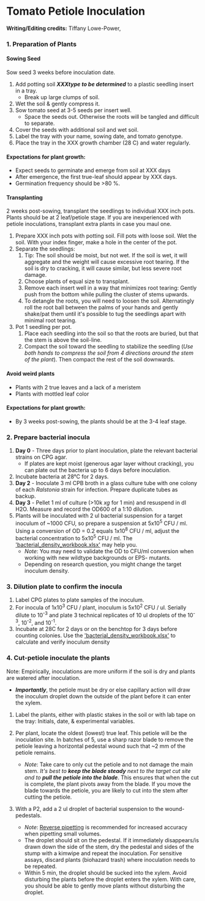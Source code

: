# Tomato Petiole Inoculation

**Writing/Editing credits:** Tiffany Lowe-Power,

### 1. Preparation of Plants

#### Sowing Seed 
Sow seed 3 weeks before inoculation date. 
1. Add potting soil ***XXXtype to be determined*** to a plastic seedling insert in a tray.
    * Break up large clumps of soil.
1. Wet the soil & gently compress it. 
1. Sow tomato seed at 3-5 seeds per insert well.  
    * Space the seeds out. Otherwise the roots will be tangled and difficult to separate. 
1. Cover the seeds with additional soil and wet soil. 
1. Label the tray with your name, sowing date, and tomato genotype.
1. Place the tray in the XXX growth chamber (28 C) and water regularly. 

#### Expectations for plant growth:
* Expect seeds to germinate and emerge from soil at XXX days
* After emergence, the first true-leaf should appear by XXX days. 
* Germination frequency should be >80 %. 

#### Transplanting
2 weeks post-sowing, transplant the seedlings to individual XXX inch pots. Plants should be at 2 leaf/petiole stage.  If you are inexperienced with petiole inoculations, transplant extra plants in case you maul one. 

1. Prepare XXX inch pots with potting soil.  Fill pots with loose soil. Wet the soil. With your index finger, make a hole in the center of the pot. 
1. Separate the seedlings:
    1. Tip: The soil should be moist, but not wet. If the soil is wet, it will aggregate and the weight will cause excessive root tearing. If the soil is dry to cracking, it will cause similar, but less severe root damage.
    1. Choose plants of equal size to transplant. 
    1. Remove each insert well in a way that minimizes root tearing: Gently push from the bottom while pulling the cluster of stems upwards.  
    1. To detangle the roots, you will need to loosen the soil. Alternatingly roll the root ball between the palms of your hands and gently shake/pat them until it's possible to tug the seedlings apart with minimal root tearing. 
1. Pot 1 seedling per pot. 
    1. Place each seedling into the soil so that the roots are buried, but that the stem is above the soil-line.
    1. Compact the soil toward the seedling to stabilize the seedling (*Use both hands to compress the soil from 4 directions around the stem of the plant*). Then compact the rest of the soil downwards. 

#### Avoid weird plants
* Plants with 2 true leaves and a lack of a meristem
* Plants with mottled leaf color

#### Expectations for plant growth:
* By 3 weeks post-sowing, the plants should be at the 3-4 leaf stage. 

### 2. Prepare bacterial inocula

1. **Day 0** - Three days prior to plant inoculation, plate the relevant bacterial strains on CPG agar.
    * If plates are kept moist (generous agar layer without cracking), you can plate out the bacteria up to 6 days before inoculation. 
1. Incubate bacteria at 28°C for 2 days.
1. **Day 2** - Inoculate 3 ml CPB broth in a glass culture tube with one colony of each *Ralstonia* strain for infection. Prepare duplicate tubes as backup.
1. **Day 3** - Pellet 1 ml of culture (>10k *xg* for 1 min) and resuspend in dI H2O. Measure and record the OD600 of a 1:10 dilution. 
1. Plants will be inoculated with 2 ul bacterial suspension for a target inoculum of ~1000 CFU, so prepare a suspension at 
5x10<sup>5</sup> CFU / ml. Using a conversion of OD = 0.2 equals 1x10<sup>8</sup> CFU / ml, adjust the bacterial concentration to 5x10<sup>5</sup> CFU / ml.  The ['bacterial_density_workbook.xlsx'](bacterial_density_workbook.xlsx) may help you. 
    * *Note*: You may need to validate the OD to CFU/ml conversion when working with new wildtype backgrounds or EPS- mutants. 
    * Depending on research question, you might change the target inoculum density.

### 3. Dilution plate to confirm the inocula

1. Label CPG plates to plate samples of the inoculum. 
1. For inocula of 1x10<sup>3</sup> CFU / plant, inoculum is 5x10<sup>2</sup> CFU / ul. Serially dilute to 10<sup>-3</sup> and plate 3 technical replicates of 10 ul droplets of the 10<sup>-3</sup>, 10<sup>-2</sup>, and 10<sup>-1</sup>. 
1. Incubate at 28C for 2 days or on the benchtop for 3 days before counting colonies.  Use the ['bacterial_density_workbook.xlsx'](bacterial_density_workbook.xlsx) to calculate and verify inoculum density    

### 4. Cut-petiole inoculate the plants
Note: Empirically, inoculations are more uniform if the soil is dry and plants are watered after inoculation.

* ***Importantly***, the petiole must be dry or else capillary action will draw the inoculum droplet down the outside of the plant before it can enter the xylem.

1. Label the plants, either with plastic stakes in the soil or with lab tape on the tray: Initials, date, & experimental variables.

1. Per plant, locate the oldest (lowest) true leaf. This petiole will be the inoculation site. In batches of 5, use a sharp razor blade to remove the petiole leaving a horizontal pedestal wound such that ~2 mm of the petiole remains. 
    * *Note*: Take care to only cut the petiole and to not damage the main stem. *It's best to **keep the blade steady** next to the target cut site and to **pull the petiole into the blade***. This ensures that when the cut is complete, the plant pivots away from the blade. If you move the blade towards the petiole, you are likely to cut into the stem after cutting the petiole.
1. With a P2, add a 2 ul droplet of bacterial suspension to the wound-pedestals.  
    * *Note*: [Reverse pipetting](https://en.wikipedia.org/wiki/Reverse_pipetting) is recommended for increased accuracy when pipetting small volumes. 
    * The droplet should sit on the pedestal. If it immediately disappears/is drawn down the side of the stem, dry the pedestal and sides of the stump with a kimwipe and repeat the inoculation. For sensitive assays, discard plants (biohazard trash) where inoculation needs to be repeated.
    * Within 5 min, the droplet should be sucked into the xylem. Avoid disturbing the plants before the droplet enters the xylem. With care, you should be able to gently move plants without disturbing the droplet.

